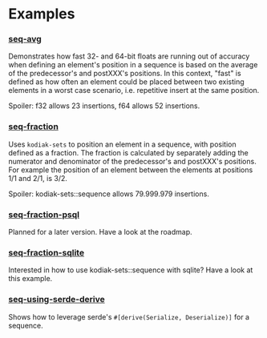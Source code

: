 # Examples

### [seq-avg](seq-avg)

Demonstrates how fast 32- and 64-bit floats are running out of accuracy when defining an element's position in a sequence is based on 
the average of the predecessor's and postXXX's positions. In this context, "fast" is defined as how often an element could be placed between two existing 
elements in a worst case scenario, i.e. repetitive insert at the same position.

Spoiler: f32 allows 23 insertions, f64 allows 52 insertions.

### [seq-fraction](seq-fraction)

Uses `kodiak-sets` to position an element in a sequence, with position defined as a fraction. The fraction is calculated 
by separately adding the numerator and denominator of the predecessor's and postXXX's positions. For example the position of an element between the 
elements at positions 1/1 and 2/1, is 3/2.

Spoiler: kodiak-sets::sequence allows 79.999.979 insertions.

### [seq-fraction-psql](seq-fraction-psql)

Planned for a later version. Have a look at the roadmap.

### [seq-fraction-sqlite](seq-fraction-sqlite)

Interested in how to use kodiak-sets::sequence with sqlite? Have a look at this example.

### [seq-using-serde-derive](seq-using-serde-derive)

Shows how to leverage serde's `#[derive(Serialize, Deserialize)]` for a sequence.
